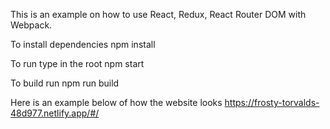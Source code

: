 This is an example on how to use React, Redux, React Router DOM with Webpack.

To install dependencies
npm install

To run type in the root
npm start

To build run
npm run build

Here is an example below of how the website looks https://frosty-torvalds-48d977.netlify.app/#/
